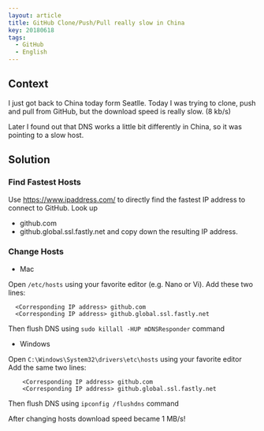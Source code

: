 ```yaml
---
layout: article
title: GitHub Clone/Push/Pull really slow in China
key: 20180618
tags:
  - GitHub
  - English
---
```


## Context

I just got back to China today form Seatlle. Today I was trying to clone, 
push and pull from GitHub, but the download speed is really slow. (8 kb/s)

Later I found out that DNS works a little bit differently in China, so it 
was pointing to a slow host.

## Solution

### Find Fastest Hosts

Use https://www.ipaddress.com/ to directly find the fastest IP address to connect
to GitHub.
Look up
* github.com
* github.global.ssl.fastly.net
and copy down the resulting IP address.

### Change Hosts

* Mac
  
Open `/etc/hosts` using your favorite editor (e.g. Nano or Vi).
Add these two lines:
``` 
  <Corresponding IP address> github.com
  <Corresponding IP address> github.global.ssl.fastly.net
```
Then flush DNS using `sudo killall -HUP mDNSResponder` command

* Windows

Open `C:\Windows\System32\drivers\etc\hosts` using your favorite editor
Add the same two lines:
```
	<Corresponding IP address> github.com
	<Corresponding IP address> github.global.ssl.fastly.net
```
Then flush DNS using `ipconfig /flushdns` command

After changing hosts download speed became 1 MB/s!